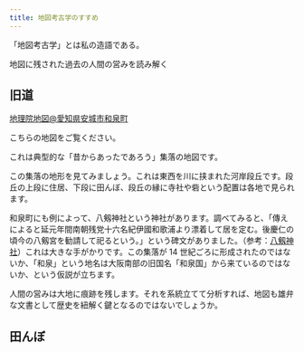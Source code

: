 ```yaml
---
title: 地図考古学のすすめ
---
```


「地図考古学」とは私の造語である。

地図に残された過去の人間の営みを読み解く

## 旧道

[地理院地図@愛知県安城市和泉町](https://maps.gsi.go.jp/#16/34.921821/137.044455/&base=std&ls=std&disp=1&vs=c1j0h0k0l0u0t0z0r0s0m0f1&d=m)

こちらの地図をご覧ください。

これは典型的な「昔からあったであろう」集落の地図です。

この集落の地形を見てみましょう。これは東西を川に挟まれた河岸段丘です。段丘の上段に住居、下段に田んぼ、段丘の縁に寺社や砦という配置は各地で見られます。

和泉町にも例によって、八剱神社という神社があります。調べてみると、「傳えによると延元年間南朝残党十六名紀伊國和歌浦より漂着して居を定む。後慶仁の頃今の八剱宮を勧請して祀るという。」という碑文がありました。（参考：[八剱神社](http://www.komainu.org/aichi/anjyosi/yatsurugi_izumi/yatsurugi_izumi.html)）これは大きな手がかりです。この集落が 14 世紀ごろに形成されたのではないか、「和泉」という地名は大阪南部の旧国名「和泉国」から来ているのではないか、という仮説が立ちます。

人間の営みは大地に痕跡を残します。それを系統立てて分析すれば、地図も雄弁な文書として歴史を紐解く鍵となるのではないでしょうか。

## 田んぼ
